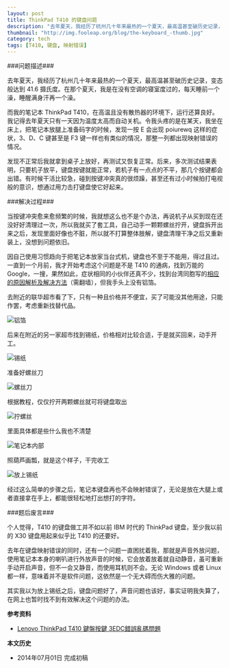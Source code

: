 ```yaml
---
layout: post
title: ThinkPad T410 的键盘问题
description: "去年夏天，我经历了杭州几十年来最热的一个夏天，最高温甚至破历史记录，变态般达到 41.6 摄氏度。在那个夏天，我是在没有空调的寝室度过的，每天睡前一个澡，睡醒满身汗再一个澡。"
thumbnail: "http://img.fooleap.org/blog/the-keyboard_-thumb.jpg"
category: tech
tags: [T410, 键盘, 映射错误]
---
```


###问题描述###

去年夏天，我经历了杭州几十年来最热的一个夏天，最高温甚至破历史记录，变态般达到 41.6 摄氏度。在那个夏天，我是在没有空调的寝室度过的，每天睡前一个澡，睡醒满身汗再一个澡。

而我的笔记本 ThinkPad T410，在高温且没有散热器的环境下，运行还算良好。我记得去年夏天只有一天因为温度太高而自动关机。令我头疼的是在某天，我坐在床上，把笔记本放腿上准备码字的时候，发现一按 E 会出现 poiurewq 这样的症状，3、D、C 键甚至是 F3 键一样也有类似的情况，那整一列都出现映射错误的情况。

发现不正常后我就拿到桌子上放好，再测试又恢复正常。后来，多次测试结果表明，只要机子放平，键盘按键就能正常，若机子有一点点的不平，那几个按键都会出错。有时候干活比较急，碰到按键冲突真的很烦躁，甚至还有过小时候拍打电视般的意识，想通过用力击打键盘使它好起来。

###解决过程###

当按键冲突愈来愈频繁的时候，我就想这么也不是个办法，再说机子从买到现在还没好好清理过一次，所以我就买了套工具，自己动手一颗颗螺丝拧开，键盘拆开出来之后，发现里面好像也不脏，所以就不打算整体肢解，键盘清理干净之后又重新装上，没想到问题依旧。

因自己使用习惯趋向于把笔记本放家当台式机，键盘也不至于不能用，得过且过。一直到一个月前，我才开始考虑这个问题是不是 T410 的通病，找到万能的 Google，一搜，果然如此，症状相同的小伙伴还真不少，找到台湾同胞写的[相应的原因解析及解决方法](http://im5481.wordpress.com/2013/12/04/lenovo-thinkpad-t410-%E9%8D%B5%E7%9B%A4%E6%8C%89%E9%8D%B5-3edc%E9%8C%AF%E8%AA%A4%E4%BA%82%E7%A2%BC%E5%95%8F%E9%A1%8C/)（需翻墙），但我手头上没有铝箔。

去附近的联华超市看了下，只有一种且价格并不便宜，买了可能没其他用途，只能作罢，考虑重新找替代品。

![铝箔]({{site.IMG_PATH}}/the-keyboard-problem-with-thinkpad-t410-01.jpg)

后来在附近的另一家超市找到锡纸，价格相对比较合适，于是就买回来，动手开工。

![锡纸]({{site.IMG_PATH}}/the-keyboard-problem-with-thinkpad-t410-02.jpg)

准备好螺丝刀

![螺丝刀]({{site.IMG_PATH}}/the-keyboard-problem-with-thinkpad-t410-03.jpg)

根据教程，仅仅拧开两颗螺丝就可将键盘取出

 ![拧螺丝]({{site.IMG_PATH}}/the-keyboard-problem-with-thinkpad-t410-04.jpg)

里面具体都是些什么我也不清楚

 ![笔记本内部]({{site.IMG_PATH}}/the-keyboard-problem-with-thinkpad-t410-05.jpg)

照葫芦画瓢，就是这个样子，干完收工

 ![放上锡纸]({{site.IMG_PATH}}/the-keyboard-problem-with-thinkpad-t410-06.jpg)

经过这么简单的步骤之后，笔记本键盘再也不会映射错误了，无论是放在大腿上或者直接拿在手上，都能很轻松地打出想打的字符。

###题后废言###

个人觉得，T410 的键盘做工并不如以前 IBM 时代的 ThinkPad 键盘，至少我以前的 X30 键盘用起来似乎比 T410 的还要好。

去年在键盘映射错误的同时，还有一个问题一直困扰着我，那就是声音外放问题，使用笔记本本身的喇叭进行外放声音的时候，它会放着放着就自动静音，虽可重新手动开启声音，但不一会又静音，而使用耳机则不会。无论 Windows 或者 Linux 都一样，意味着并不是软件问题，这依然是一个无大碍而伤大雅的问题。

其实我以为放上锡纸之后，键盘问题好了，声音问题也该好，事实证明我失算了，在网上也暂时找不到有效解决这个问题的办法。

**参考资料**

* [Lenovo ThinkPad T410 鍵盤按鍵 3EDC錯誤亂碼問題](http://im5481.wordpress.com/2013/12/04/lenovo-thinkpad-t410-%E9%8D%B5%E7%9B%A4%E6%8C%89%E9%8D%B5-3edc%E9%8C%AF%E8%AA%A4%E4%BA%82%E7%A2%BC%E5%95%8F%E9%A1%8C/)

**本文历史**

* 2014年07月01日 完成初稿
